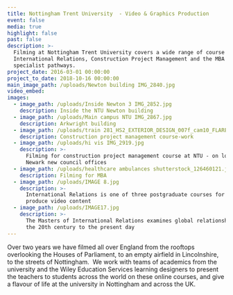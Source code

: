 ```yaml
---
title: Nottingham Trent University  - Video & Graphics Production
event: false
media: true
highlight: false
past: false
description: >-
  Filming at Nottingham Trent University covers a wide range of course content -
  International Relations, Construction Project Management and the MBA with
  specialist pathways.
project_date: 2016-03-01 00:00:00
project_to_date: 2018-10-16 00:00:00
main_image_path: /uploads/Newton building IMG_2840.jpg
video_embed:
images:
  - image_path: /uploads/Inside Newton 3 IMG_2852.jpg
    description: Inside the NTU Newton building
  - image_path: /uploads/Main campus NTU IMG_2867.jpg
    description: Arkwright building
  - image_path: /uploads/train 281_HS2_EXTERIOR_DESIGN_007f_cam10_FLARE_PANTO 1920.jpg
    description: Construction project management course-work
  - image_path: /uploads/hi vis IMG_2919.jpg
    description: >-
      Filming for construction project management course at NTU - on location at
      Newark new council offices
  - image_path: /uploads/healthcare ambulances shutterstock_126460121.jpg
    description: Filming for MBA
  - image_path: /uploads/IMAGE 8.jpg
    description: >-
      International Relations is one of three postgraduate courses for which we
      produce video content
  - image_path: /uploads/IMAGE17.jpg
    description: >-
      The Masters of International Relations examines global relationships from
      the 20th century to the present day
---
```


Over two years we have filmed all over England from the rooftops overlooking the Houses of Parliament, to an empty airfield in Lincolnshire, to the streets of Nottingham.  We work with teams of academics from the university and the Wiley Education Services learning designers to present the teachers to students across the world on these online courses, and give a flavour of life at the university in Nottingham and across the UK.